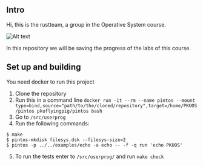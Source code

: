 ## Intro
Hi, this is the rustteam, a group in the Operative System course.

![Alt text](https://cdn.discordapp.com/emojis/1184175117840961606.webp?size=96&quality=lossless)

In this repository we will be saving the progress of the labs of this course.

## Set up and building
You need docker to run this project
1. Clone the repository
2. Run this in a command line
`docker run -it --rm --name pintos --mount type=bind,source="path/to/the/cloned/repository",target=/home/PKUOS/pintos pkuflyingpig/pintos bash`
3. Go to `/src/userprog`
4. Run the following commands:
```
$ make
$ pintos-mkdisk filesys.dsk --filesys-size=2
$ pintos -p ../../examples/echo -a echo -- -f -q run 'echo PKUOS'
```
5. To run the tests enter to `/src/userprog/` and run `make check`
